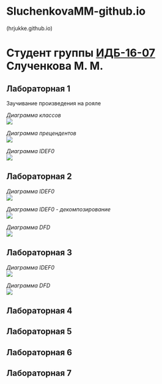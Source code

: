 # SluchenkovaMM-github.io
(hrjukke.github.io)
# Студент группы [ИДБ-16-07](https://github.com/stankin/design-2018/wiki/list-idb-15-xx) Слученкова М. М.

## Лабораторная 1

Заучивание произведения на рояле

<em> Диаграмма классов </em>
<br>
![](http://www.plantuml.com/plantuml/png/JOz1IWCn58RtESMZAmKFKSSBk7CTPe8DJIVoCiM527K4DnLqwKQyGb2BmTBs2l-xaIzq8o6Bzxtl_qccQR0yB1V1fBdlRopR1RN1faHtfh7j_9hZikykOeXCLpC_E7FE76-Fe0bgc2Pov_W_kJV7YWa-K92nGv476ITa4rrgiUAChJpBawnra1NswltW4njywrKV6y8RldILwGJlsCk8dQmhFY3BIiU2GZKgBxNhZF2AWvwjBdvL6UMnfa_rDJFVEMezjy6PgUix_UuV)

<em> Диаграмма прецендентов </em>
<br>
![](http://www.plantuml.com/plantuml/png/fL2zIWD14ExdAOQhj0Zu02AvipwupdgvMvCbbrkPdSD2XHXRmTPEEzkW188nUORPDtB2vUHwYsNd-zcFRsSSs12tynh2p3KtXimSJScUy0uoKyucvDkcklIrCbTJnnPI8d_R4Lcj3iWyLPQ6pCCWh0ssDC7-BwwsrupiaTnaobWviYKxtq3Nj3X34p2H3rdBLlRogVTtSXJpe_Wgk_WObt4Hd-H7regMlQNe76-oaPNiP7Fm_Jtlj7VPnnVPnkS4-W-bVUvNNCWgWG978pn9Jq7FOSn1UvthK42k-Fv2gy3ODfKk-nS0)

<em> Диаграмма IDEF0 </em>
<br>
![](https://raw.githubusercontent.com/hrjukke/hrjukke.github.io/master/%D0%A8%D0%B5%D1%81%D1%82%D1%8C%20%D0%B2%D0%BE%D0%BF%D1%80%D0%BE%D1%81%D0%BE%D0%B2%20Ramus%20-%20lr11.rsf_files/model.png)

## Лабораторная 2

<em> Диаграмма IDEF0 </em>
<br>
![](https://github.com/hrjukke/hrjukke.github.io/blob/master/%D0%A8%D0%B5%D1%81%D1%82%D1%8C%20%D0%B2%D0%BE%D0%BF%D1%80%D0%BE%D1%81%D0%BE%D0%B2%20_Ramus%20-%20lr1.rsf_files/model.png)

<em> Диаграмма IDEF0 - декомпозирование </em>
<br>
![](https://raw.githubusercontent.com/hrjukke/hrjukke.github.io/master/%D0%A8%D0%B5%D1%81%D1%82%D1%8C%20%D0%B2%D0%BE%D0%BF%D1%80%D0%BE%D1%81%D0%BE%D0%B2%20_Ramus%20-%20lr1.rsf_files/model(1).png)

<em> Диаграмма DFD </em>
<br>
![](https://raw.githubusercontent.com/hrjukke/hrjukke.github.io/master/%D0%A8%D0%B5%D1%81%D1%82%D1%8C%20%D0%B2%D0%BE%D0%BF%D1%80%D0%BE%D1%81%D0%BE%D0%B2%20_Ramus%20-%20lr1.rsf_files/model(2).png)


## Лабораторная 3

<em> Диаграмма IDEF0 </em>
<br>
![](https://github.com/hrjukke/hrjukke.github.io/blob/master/index3_files/model(2).png)

<em> Диаграмма DFD </em>
<br>
![](https://github.com/hrjukke/hrjukke.github.io/blob/master/index3_files/model(1).png)

## Лабораторная 4

## Лабораторная 5

## Лабораторная 6

## Лабораторная 7
